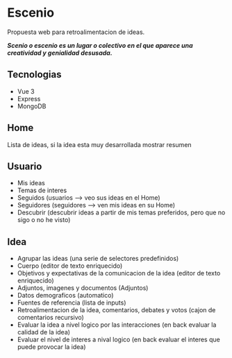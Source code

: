 # Escenio
Propuesta web para retroalimentacion de ideas.

***Scenio o escenio es un lugar o colectivo en el que aparece una creatividad y genialidad desusada.***

## Tecnologias
- Vue 3
- Express
- MongoDB

## Home
Lista de ideas, si la idea esta muy desarrollada mostrar resumen

## Usuario
- Mis ideas
- Temas de interes
- Seguidos (usuarios --> veo sus ideas en el Home)
- Seguidores (seguidores --> ven mis ideas en su Home)
- Descubrir (descubrir ideas a partir de mis temas preferidos, pero que no sigo o no he visto)

## Idea
- Agrupar las ideas (una serie de selectores predefinidos)
- Cuerpo (editor de texto enriquecido)
- Objetivos y expectativas de la comunicacion de la idea (editor de texto enriquecido)
- Adjuntos, imagenes y documentos (Adjuntos)
- Datos demograficos (automatico)
- Fuentes de referencia (lista de inputs)
- Retroalimentacion de la idea, comentarios, debates y votos (cajon de comentarios recursivo)
- Evaluar la idea a nivel logico por las interacciones (en back evaluar la calidad de la idea)
- Evaluar el nivel de interes a nival logico (en back evaluar el interes que puede provocar la idea)
